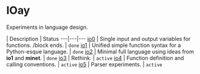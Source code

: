 # IOay
Experiments in language design.

 | Description | Status
---|---|---
[io0](io0.md) | Single input and output variables for functions. /block ends. | `done`
[io1](io1.md) | Unified simple function syntax for a Python-esque language. | `done`
[io2](io2.md) | Minimal full language using ideas from **io1** and **minet**. | `done`
[io3](io3.md) | Rethink. | `active`
[io4](io4.md) | Function definition and calling conventions. | `active`
[io5](io5.md) | Parser experiments. | `active`
